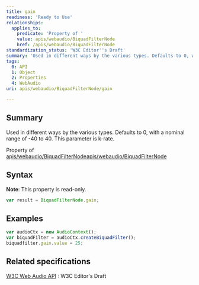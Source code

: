 ```yaml
---
title: gain
readiness: 'Ready to Use'
relationships:
  applies_to:
    predicate: 'Property of '
    value: apis/webaudio/BiquadFilterNode
    href: /apis/webaudio/BiquadFilterNode
standardization_status: 'W3C Editor''s Draft'
summary: 'Used in different ways by the various types. Defaults to 0, with a nominal range of -40 to 40. This parameter is k-rate.'
tags:
  0: API
  1: Object
  2: Properties
  4: WebAudio
uri: apis/webaudio/BiquadFilterNode/gain

---
```

## Summary

Used in different ways by the various types. Defaults to 0, with a nominal range of -40 to 40. This parameter is k-rate.

Property of [apis/webaudio/BiquadFilterNode](/apis/webaudio/BiquadFilterNode)[apis/webaudio/BiquadFilterNode](/apis/webaudio/BiquadFilterNode)

## Syntax

**Note**: This property is read-only.

``` js
var result = BiquadFilterNode.gain;
```

## Examples

``` js
var audioCtx = new AudioContext();
var biquadFilter = audioCtx.createBiquadFilter();
biquadfilter.gain.value = 25;
```

## Related specifications

[W3C Web Audio API](http://webaudio.github.io/web-audio-api/)
:   W3C Editor's Draft
